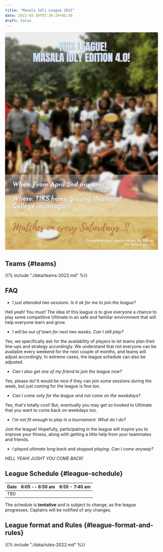 ```yaml
---
title: "Masala Idli League 2022"
date: 2022-03-30T07:30:19+05:30
draft: false
---
```


![MIL 2022 Poster](../images/mil-2022-poster.jpg)

## Teams {#teams}

{{% include "./data/teams-2022.md" %}}

## FAQ

- _I just attended two sessions. Is it ok for me to join the league?_

Hell yeah! You must! The idea of this league is to give everyone a chance to
play some competitive Ultimate in an safe and familiar environment that will
help everyone learn and grow.

- _I will be out of town for next two weeks. Can I still play?_

Yes, we specifically ask for the availability of players to let teams plan
their line-ups and strategy accordingly. We understand that not everyone can be
available every weekend for the next couple of months, and teams will adjust
accordingly. In extreme cases, the league schedule can also be adjusted.

- _Can I also get one of my friend to join the league now?_

Yes, please do! It would be nice if they can join some sessions during the
week, but just coming for the league is fine too.

- _Can I come only for the league and not come on the weekdays?_

Yes, that's totally cool! But, eventually you may get so hooked to Ultimate
that you want to come back on weekdays too.

- _I'm not fit enough to play in a tournament. What do I do?_

Join the league! Hopefully, participating in the league will inspire you to
improve your fitness, along with getting a little help from your teammates and
friends.

- _I played ultimate long back and stopped playing. Can I come anyway?_

*HELL YEAH! JUSHT YOU COME BACK!*


## League Schedule {#league-schedule}


| Date | 6:05 -- 6:50 am | 6:55 - 7:40 am |
|------|-----------------|----------------|
| TBD  |                 |                |

The schedule is **tentative** and is subject to change, as the league
progresses.  Captains will be notified of any changes.


## League format and Rules {#league-format-and-rules}

{{% include "./data/rules-2022.md" %}}
